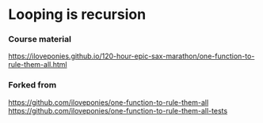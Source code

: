 # Looping is recursion

### Course material
https://iloveponies.github.io/120-hour-epic-sax-marathon/one-function-to-rule-them-all.html

### Forked from
https://github.com/iloveponies/one-function-to-rule-them-all
https://github.com/iloveponies/one-function-to-rule-them-all-tests
